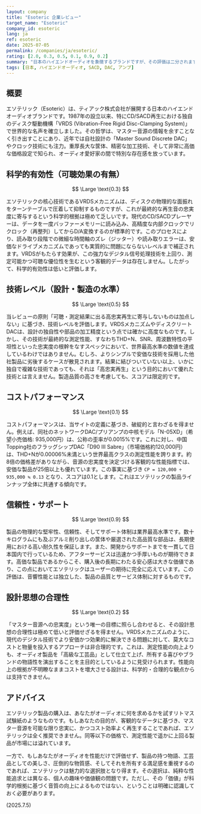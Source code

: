 ```yaml
---
layout: company
title: "Esoteric 企業レビュー"
target_name: "Esoteric"
company_id: esoteric
lang: ja
ref: esoteric
date: 2025-07-05
permalink: /companies/ja/esoteric/
rating: [2.0, 0.3, 0.5, 0.1, 0.9, 0.2]
summary: "日本のハイエンドオーディオを象徴するブランドですが、その評価は二分されます。物理的な作り込みや信頼性は業界最高クラスである一方、その核心技術であるVRDSメカニズム等は、現代のデジタル技術の前では忠実度向上への寄与が科学的に証明されていません。結果として、客観的な測定性能は価格に見合っておらず、特にコストパフォーマンスは破綻的です。性能よりも、工芸品としての価値やブランドの物語性を重視するユーザー向けの製品と言えます。"
tags: [日本, ハイエンドオーディオ, SACD, DAC, アンプ]
---
```


## 概要

エソテリック（Esoteric）は、ティアック株式会社が展開する日本のハイエンドオーディオブランドです。1987年の設立以来、特にCD/SACD再生における独自のディスク駆動機構「VRDS (Vibration-Free Rigid Disc-Clamping System)」で世界的な名声を確立しました。その哲学は、マスター音源の情報を余すことなく引き出すことにあり、近年では自社設計の「Master Sound Discrete DAC」やクロック技術にも注力。重厚長大な筐体、精密な加工技術、そして非常に高価な価格設定で知られ、オーディオ愛好家の間で特別な存在感を放っています。

## 科学的有効性（可聴効果の有無）

$$ \Large \text{0.3} $$

エソテリックの核心技術であるVRDSメカニズムは、ディスクの物理的な面振れをターンテーブルで圧着して抑制するものですが、これが最終的な再生音の忠実度に寄与するという科学的根拠は極めて乏しいです。現代のCD/SACDプレーヤーは、データを一度バッファーメモリーに読み込み、高精度な内部クロックでリクロック（再整列）してからD/A変換するのが標準的です。このプロセスにより、読み取り段階での微細な時間軸のズレ（ジッター）や読み取りエラーは、安価なドライブメカニズムであっても実質的に問題にならないレベルまで補正されます。VRDSがもたらす効果が、この強力なデジタル信号処理技術を上回り、測定可能かつ可聴な優位性を生むという客観的データは存在しません。したがって、科学的有効性は低いと評価します。

## 技術レベル（設計・製造の水準）

$$ \Large \text{0.5} $$

当レビューの原則「可聴・測定結果に出る高忠実再生に寄与しないものは加点しない」に基づき、技術レベルを評価します。VRDSメカニズムやディスクリートDACは、設計の独自性や部品の加工精度という点では確かに高度なものです。しかし、その技術が最終的な測定性能、すなわちTHD+N、SNR、周波数特性の平坦性といった忠実度の根幹をなすスペックにおいて、世界最高水準の数値を達成しているわけではありません。むしろ、よりシンプルで安価な技術を採用した他社製品に劣後するケースが散見されます。結果に結びついていない以上、いかに独自で複雑な技術であっても、それは「高忠実再生」という目的において優れた技術とは言えません。製造品質の高さを考慮しても、スコアは限定的です。

## コストパフォーマンス

$$ \Large \text{0.1} $$

コストパフォーマンスは、当サイトの定義に基づき、破綻的と言わざるを得ません。例えば、同社のネットワークDAC/プリアンプの中核モデル「N-05XD」（希望小売価格: 935,000円）は、公称の歪率が0.0015%です。これに対し、中国Topping社のフラッグシップDAC「D90 III Sabre」（市場価格約120,000円）は、THD+Nが0.00006%未満という世界最高クラスの測定性能を誇ります。約8倍の価格差がありながら、音源の忠実度を決定づける客観的な性能指標では、安価な製品が25倍以上も優れています。この事実に基づき `CP = 120,000 ÷ 935,000 ≒ 0.13` となり、スコアは0.1とします。これはエソテリックの製品ラインナップ全体に共通する傾向です。

## 信頼性・サポート

$$ \Large \text{0.9} $$

製品の物理的な堅牢性、信頼性、そしてサポート体制は業界最高水準です。数十キログラムにも及ぶアルミ削り出しの筐体や厳選された高品質な部品は、長期使用における高い耐久性を保証します。また、開発からサポートまでを一貫して日本国内で行っているため、アフターサービスは迅速かつ手厚いものが期待できます。高価な製品であるからこそ、購入後の長期にわたる安心感は大きな価値であり、この点においてエソテリックはユーザーの期待に完全に応えています。この評価は、音響性能とは独立した、製品の品質とサービス体制に対するものです。

## 設計思想の合理性

$$ \Large \text{0.2} $$

「マスター音源への忠実度」という唯一の目標に照らし合わせると、その設計思想の合理性は極めて低いと評価せざるを得ません。VRDSメカニズムのように、現代のデジタル技術でより安価かつ効果的に解決できる問題に対して、莫大なコストと物量を投入するアプローチは非合理的です。これは、測定性能の向上よりも、オーディオ製品を「高級な工芸品」として仕立て上げ、所有する喜びやブランドの物語性を演出することを主目的としているように見受けられます。性能向上の根拠が不明瞭なままコストを増大させる設計は、科学的・合理的な観点からは支持できません。

## アドバイス

エソテリック製品の購入は、あなたがオーディオに何を求めるかを試すリトマス試験紙のようなものです。もしあなたの目的が、客観的なデータに基づき、マスター音源を可能な限り忠実に、かつコスト効率よく再生することであれば、エソテリックは全く推奨できません。同等以下の価格で、測定性能で遥かに上回る製品が市場には溢れています。

一方で、もしあなたがオーディオを性能だけで評価せず、製品の持つ物語、工芸品としての美しさ、圧倒的な物質感、そしてそれを所有する満足感を重視するのであれば、エソテリックは魅力的な選択肢となり得ます。その選択は、純粋な性能追求とは異なる、個人の趣味や価値観の問題です。ただし、その「価値」が科学的根拠に基づく音質の向上によるものではない、ということは明確に認識しておく必要があります。

(2025.7.5)
